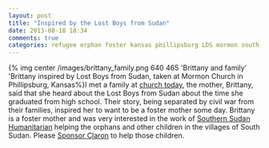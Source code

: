 ```yaml
---
layout: post
title: "Inspired by the Lost Boys from Sudan"
date: 2013-08-18 18:34
comments: true
categories: refugee orphan foster kansas phillipsburg LDS mormon south-sudan
---
```

{% img center /images/brittany_family.png 640 465 'Brittany and family' 'Brittany inspired by Lost Boys from Sudan, taken at Mormon Church in Phillipsburg, Kansas%}I met a family at [church today](http://mormon.org), the mother, Brittany, said that she heard about the Lost Boys from Sudan about the time she graduated from high school.  Their story, being separated by civil war from their families, inspired her to want to be a foster mother some day.  Brittany is a foster mother and was very interested in the work of [Southern Sudan Humanitarian](http://www.sudanhelp.org/) helping the orphans and other children in the villages of South Sudan.    Please [Sponsor Claron](http://follow.claront.com/donate/) to help those children.

